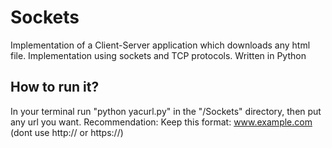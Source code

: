 # Sockets

Implementation of a Client-Server application which downloads any html file. Implementation using sockets and TCP protocols. Written in Python

## How to run it?

In your terminal run "python yacurl.py" in the "/Sockets" directory, then put any url you want. Recommendation: Keep this format: www.example.com (dont use http:// or https://)
